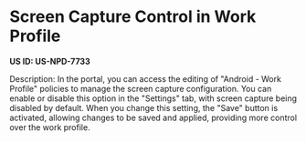 # Screen Capture Control in Work Profile

**US ID: US-NPD-7733**

Description: In the portal, you can access the editing of "Android - Work Profile" policies to manage the screen capture configuration. You can enable or disable this option in the "Settings" tab, with screen capture being disabled by default. When you change this setting, the "Save" button is activated, allowing changes to be saved and applied, providing more control over the work profile.